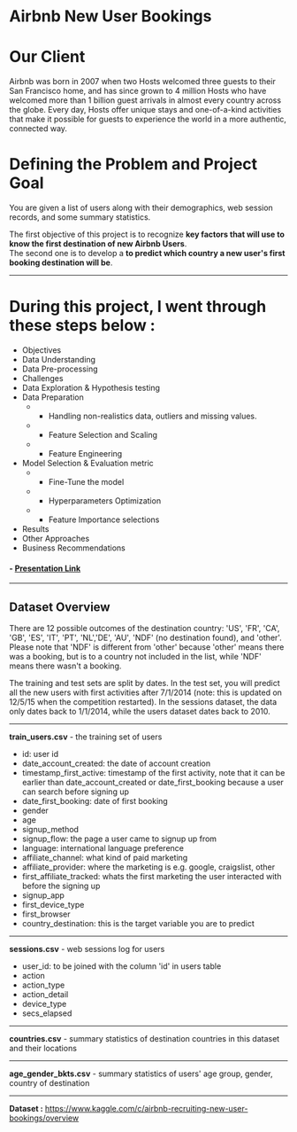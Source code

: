 # Airbnb New User Bookings

# Our Client 
Airbnb was born in 2007 when two Hosts welcomed three guests to their San Francisco home, and has since grown to 4 million Hosts who have welcomed more than 1 billion guest arrivals in almost every country across the globe. Every day, Hosts offer unique stays and one-of-a-kind activities that make it possible for guests to experience the world in a more authentic, connected way.


# Defining the Problem and Project Goal
You are given a list of users along with their demographics, web session records, and some summary statistics. <br> 

The first objective of this project is to recognize **key factors that will use to know the first destination of new Airbnb Users**.<br>  The second one is to develop a **to predict which country a new user's first booking destination will be**. 

------------------------------------------------------------------------------------------------------------------
# During this project, I went through these steps below :

* Objectives
* Data Understanding
* Data Pre-processing
* Challenges
* Data Exploration & Hypothesis testing
* Data Preparation
  * - Handling non-realistics data, outliers and   missing values.
  * - Feature Selection and Scaling
  * - Feature Engineering 
* Model Selection & Evaluation metric
  * - Fine-Tune the model
  * - Hyperparameters Optimization
  * - Feature Importance selections
* Results
* Other Approaches
* Business Recommendations
#### - [Presentation Link](https://drive.google.com/file/d/1mWW14-DHi0TUWcxMHVEowokwnn2Z9jvZ/view?usp=sharing)
------------------------------------------------------------------------------------------------------------------

## Dataset Overview

There are 12 possible outcomes of the destination country: 'US', 'FR', 'CA', 'GB', 'ES', 'IT', 'PT', 'NL','DE', 'AU', 'NDF' (no destination found), and 'other'. Please note that 'NDF' is different from 'other' because 'other' means there was a booking, but is to a country not included in the list, while 'NDF' means there wasn't a booking.

The training and test sets are split by dates. In the test set, you will predict all the new users with first activities after 7/1/2014 (note: this is updated on 12/5/15 when the competition restarted). In the sessions dataset, the data only dates back to 1/1/2014, while the users dataset dates back to 2010. 

------------------------------------------------------------------------------------------------------------------

**train_users.csv** - the training set of users
* id: user id
* date_account_created: the date of account creation
* timestamp_first_active: timestamp of the first activity, note that it can be earlier than date_account_created or date_first_booking because a user can search before signing up
* date_first_booking: date of first booking
* gender
* age
* signup_method
* signup_flow: the page a user came to signup up from
* language: international language preference
* affiliate_channel: what kind of paid marketing
* affiliate_provider: where the marketing is e.g. google, craigslist, other
* first_affiliate_tracked: whats the first marketing the user interacted with before the signing up
* signup_app
* first_device_type
* first_browser
* country_destination: this is the target variable you are to predict
------------------------------------------------------------------------------------------------------------------
**sessions.csv** - web sessions log for users
* user_id: to be joined with the column 'id' in users table
* action
* action_type
* action_detail
* device_type
* secs_elapsed
------------------------------------------------------------------------------------------------------------------

**countries.csv** - summary statistics of destination countries in this dataset and their locations

------------------------------------------------------------------------------------------------------------------

**age_gender_bkts.csv** - summary statistics of users' age group, gender, country of destination

------------------------------------------------------------------------------------------------------------------

**Dataset :**
https://www.kaggle.com/c/airbnb-recruiting-new-user-bookings/overview

